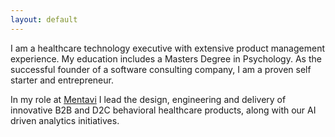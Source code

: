 ```yaml
---
layout: default
---
```


I am a healthcare technology executive with extensive product management experience. My education includes a Masters Degree in Psychology. As the successful founder of a software consulting company, I am a proven self starter and entrepreneur.     

In my role at [Mentavi](https://mentavi.com) I lead the design, engineering and delivery of innovative B2B and D2C behavioral healthcare products, along with our AI driven analytics initiatives.  

